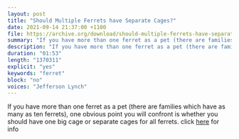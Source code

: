 ```yaml
---
layout: post
title: "Should Multiple Ferrets have Separate Cages?"
date: 2021-09-14 21:37:00 +1100
file: https://archive.org/download/should-multiple-ferrets-have-separate-cages/Should%20Multiple%20Ferrets%20have%20Separate%20Cages.mp3
summary: "If you have more than one ferret as a pet (there are families which have as many as ten ferrets), one obvious point you will confront is whether you should have one big cage or separate cages for all ferrets. "
description: "If you have more than one ferret as a pet (there are families which have as many as ten ferrets), one obvious point you will confront is whether you should have one big cage or separate cages for all ferrets. click <a href='https://ferretvoice.com/best-ferret-cages/'>here </a> for info "
duration: "01:53" 
length: "1370311"
explicit: "yes" 
keywords: "ferret"
block: "no" 
voices: "Jefferson Lynch"
---
```


If you have more than one ferret as a pet (there are families which have as many as ten ferrets), one obvious point you will confront is whether you should have one big cage or separate cages for all ferrets. click [here](https://ferretvoice.com/best-ferret-cages/#faq-question-1616902731907) for info

